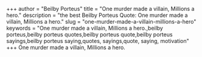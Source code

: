 +++
author = "Beilby Porteus"
title = "One murder made a villain, Millions a hero."
description = "the best Beilby Porteus Quote: One murder made a villain, Millions a hero."
slug = "one-murder-made-a-villain-millions-a-hero"
keywords = "One murder made a villain, Millions a hero.,beilby porteus,beilby porteus quotes,beilby porteus quote,beilby porteus sayings,beilby porteus saying,quotes, sayings,quote, saying, motivation"
+++
One murder made a villain, Millions a hero.
